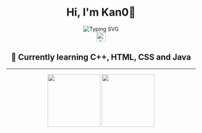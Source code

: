 <h1 align="center">Hi, I'm Kan0👋</h1>

<div align="center">
  <img src="https://readme-typing-svg.demolab.com?font=Gravitas+One&size=35&pause=1000&color=6A1DF7&width=435&lines=Loving+Minecraft" alt="Typing SVG" /></a>
</div>


<div align="center">
  <a href="https://discord.com/users/261424546819604480" target="_blank">
    <img src="https://img.shields.io/static/v1?message=Discord&logo=discord&label=&color=7289DA&logoColor=white&labelColor=&style=for-the-badge" height="25" alt="discord logo"  />
  </a>
  <h2>🤔 Currently learning C++, HTML, CSS and Java</h2>
</div>

<hr>

<div align="center">
  <img height="140em" src="https://github-readme-stats.vercel.app/api?username=Kan0Ka&show_icons=true&theme=dark&include_all_commits=true&count_private=true"/>
  <img height="140em" src="https://github-readme-stats.vercel.app/api/top-langs?username=Kan0Ka&show_icons=true&theme=dark"
</div>
